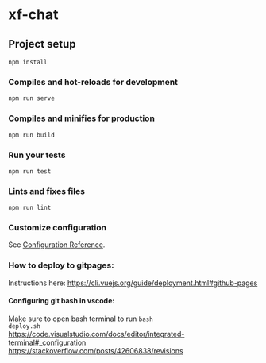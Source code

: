 # xf-chat

## Project setup
```
npm install
```

### Compiles and hot-reloads for development
```
npm run serve
```

### Compiles and minifies for production
```
npm run build
```

### Run your tests
```
npm run test
```

### Lints and fixes files
```
npm run lint
```

### Customize configuration
See [Configuration Reference](https://cli.vuejs.org/config/).

### How to deploy to gitpages:

Instructions here: https://cli.vuejs.org/guide/deployment.html#github-pages

#### Configuring git bash in vscode:
Make sure to open bash terminal to run <code>bash deploy.sh</code>   
https://code.visualstudio.com/docs/editor/integrated-terminal#_configuration   
https://stackoverflow.com/posts/42606838/revisions
